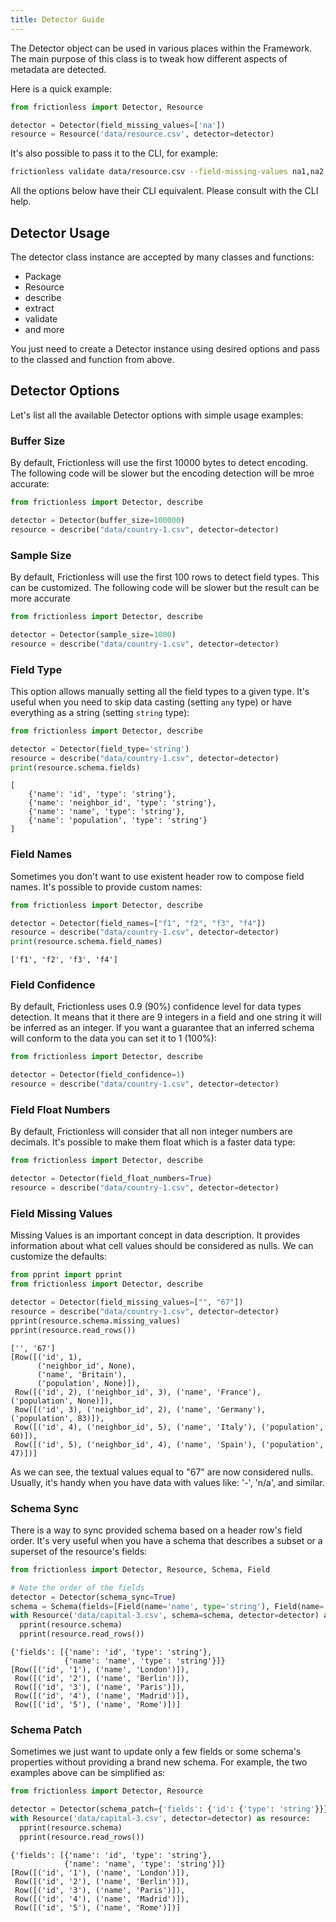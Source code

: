 ```yaml
---
title: Detector Guide
---
```


The Detector object can be used in various places within the Framework. The main purpose of this class is to tweak how different aspects of metadata are detected.

Here is a quick example:

```python title="Python"
from frictionless import Detector, Resource

detector = Detector(field_missing_values=['na'])
resource = Resource('data/resource.csv', detector=detector)
```

It's also possible to pass it to the CLI, for example:

```bash title="CLI"
frictionless validate data/resource.csv --field-missing-values na1,na2
```

All the options below have their CLI equivalent. Please consult with the CLI help.

## Detector Usage

The detector class instance are accepted by many classes and functions:

- Package
- Resource
- describe
- extract
- validate
- and more

You just need to create a Detector instance using desired options and pass to the classed and function from above.

## Detector Options

Let's list all the available Detector options with simple usage examples:

### Buffer Size

By default, Frictionless will use the first 10000 bytes to detect encoding. The following code will be slower but the encoding detection will be mroe accurate:

```python
from frictionless import Detector, describe

detector = Detector(buffer_size=100000)
resource = describe("data/country-1.csv", detector=detector)
```

### Sample Size

By default, Frictionless will use the first 100 rows to detect field types. This can be customized. The following code will be slower but the result can be more accurate

```python
from frictionless import Detector, describe

detector = Detector(sample_size=1000)
resource = describe("data/country-1.csv", detector=detector)
```

### Field Type

This option allows manually setting all the field types to a given type. It's useful when you need to skip data casting (setting `any` type) or have everything as a string (setting `string` type):


```python title="Python"
from frictionless import Detector, describe

detector = Detector(field_type='string')
resource = describe("data/country-1.csv", detector=detector)
print(resource.schema.fields)
```
```
[
    {'name': 'id', 'type': 'string'},
    {'name': 'neighbor_id', 'type': 'string'},
    {'name': 'name', 'type': 'string'},
    {'name': 'population', 'type': 'string'}
]
```

### Field Names

Sometimes you don't want to use existent header row to compose field names. It's possible to provide custom names:

```python title="Python"
from frictionless import Detector, describe

detector = Detector(field_names=["f1", "f2", "f3", "f4"])
resource = describe("data/country-1.csv", detector=detector)
print(resource.schema.field_names)
```
```
['f1', 'f2', 'f3', 'f4']
```

### Field Confidence

By default, Frictionless uses 0.9 (90%) confidence level for data types detection. It means that it there are 9 integers in a field and one string it will be inferred as an integer. If you want a guarantee that an inferred schema will conform to the data you can set it to 1 (100%):

```python title="Python"
from frictionless import Detector, describe

detector = Detector(field_confidence=1)
resource = describe("data/country-1.csv", detector=detector)
```

### Field Float Numbers

By default, Frictionless will consider that all non integer numbers are decimals. It's possible to make them float which is a faster data type:

```python title="Python"
from frictionless import Detector, describe

detector = Detector(field_float_numbers=True)
resource = describe("data/country-1.csv", detector=detector)
```

### Field Missing Values

Missing Values is an important concept in data description. It provides information about what cell values should be considered as nulls. We can customize the defaults:

```python title="Python"
from pprint import pprint
from frictionless import Detector, describe

detector = Detector(field_missing_values=["", "67"])
resource = describe("data/country-1.csv", detector=detector)
pprint(resource.schema.missing_values)
pprint(resource.read_rows())
```
```
['', '67']
[Row([('id', 1),
      ('neighbor_id', None),
      ('name', 'Britain'),
      ('population', None)]),
 Row([('id', 2), ('neighbor_id', 3), ('name', 'France'), ('population', None)]),
 Row([('id', 3), ('neighbor_id', 2), ('name', 'Germany'), ('population', 83)]),
 Row([('id', 4), ('neighbor_id', 5), ('name', 'Italy'), ('population', 60)]),
 Row([('id', 5), ('neighbor_id', 4), ('name', 'Spain'), ('population', 47)])]
```

As we can see, the textual values equal to "67" are now considered nulls. Usually, it's handy when you have data with values like: '-', 'n/a', and similar.

### Schema Sync

There is a way to sync provided schema based on a header row's field order. It's very useful when you have a schema that describes a subset or a superset of the resource's fields:


```python title="Python"
from frictionless import Detector, Resource, Schema, Field

# Note the order of the fields
detector = Detector(schema_sync=True)
schema = Schema(fields=[Field(name='name', type='string'), Field(name='id', type='string')])
with Resource('data/capital-3.csv', schema=schema, detector=detector) as resource:
  pprint(resource.schema)
  pprint(resource.read_rows())
```
```
{'fields': [{'name': 'id', 'type': 'string'},
            {'name': 'name', 'type': 'string'}]}
[Row([('id', '1'), ('name', 'London')]),
 Row([('id', '2'), ('name', 'Berlin')]),
 Row([('id', '3'), ('name', 'Paris')]),
 Row([('id', '4'), ('name', 'Madrid')]),
 Row([('id', '5'), ('name', 'Rome')])]
```

### Schema Patch

Sometimes we just want to update only a few fields or some schema's properties without providing a brand new schema. For example, the two examples above can be simplified as:


```python title="Python"
from frictionless import Detector, Resource

detector = Detector(schema_patch={'fields': {'id': {'type': 'string'}}})
with Resource('data/capital-3.csv', detector=detector) as resource:
  pprint(resource.schema)
  pprint(resource.read_rows())
```
```
{'fields': [{'name': 'id', 'type': 'string'},
            {'name': 'name', 'type': 'string'}]}
[Row([('id', '1'), ('name', 'London')]),
 Row([('id', '2'), ('name', 'Berlin')]),
 Row([('id', '3'), ('name', 'Paris')]),
 Row([('id', '4'), ('name', 'Madrid')]),
 Row([('id', '5'), ('name', 'Rome')])]
```
